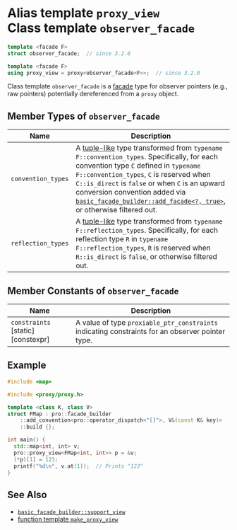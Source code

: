 # Alias template `proxy_view`<br />Class template `observer_facade`

```cpp
template <facade F>
struct observer_facade;  // since 3.2.0

template <facade F>
using proxy_view = proxy<observer_facade<F>>;  // since 3.2.0
```

Class template `observer_facade` is a [facade](facade.md) type for observer pointers (e.g., raw pointers) potentially dereferenced from a `proxy` object.

## Member Types of `observer_facade`

| Name               | Description                                                  |
| ------------------ | ------------------------------------------------------------ |
| `convention_types` | A [tuple-like](https://en.cppreference.com/w/cpp/utility/tuple/tuple-like) type transformed from `typename F::convention_types`. Specifically, for each convention type `C` defined in `typename F::convention_types`, `C` is reserved when `C::is_direct` is `false` or when `C` is an upward conversion convention added via [`basic_facade_builder::add_facade<?, true>`](basic_facade_builder/add_facade.md), or otherwise filtered out. |
| `reflection_types` | A [tuple-like](https://en.cppreference.com/w/cpp/utility/tuple/tuple-like) type transformed from `typename F::reflection_types`. Specifically, for each reflection type `R` in `typename F::reflection_types`, `R` is reserved when `R::is_direct` is `false`, or otherwise filtered out. |

## Member Constants of `observer_facade`

| Name                               | Description                                                  |
| ---------------------------------- | ------------------------------------------------------------ |
| `constraints` [static] [constexpr] | A value of type `proxiable_ptr_constraints` indicating constraints for an observer pointer type. |

## Example

```cpp
#include <map>

#include <proxy/proxy.h>

template <class K, class V>
struct FMap : pro::facade_builder
    ::add_convention<pro::operator_dispatch<"[]">, V&(const K& key)>
    ::build {};

int main() {
  std::map<int, int> v;
  pro::proxy_view<FMap<int, int>> p = &v;
  (*p)[1] = 123;
  printf("%d\n", v.at(1));  // Prints "123"
}
```

## See Also

- [`basic_facade_builder::support_view`](basic_facade_builder/support_view.md)
- [function template `make_proxy_view`](make_proxy_view.md)

